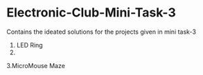 # Electronic-Club-Mini-Task-3
Contains the ideated solutions for the projects given in mini task-3

1. LED Ring
2. 
3.MicroMouse Maze
